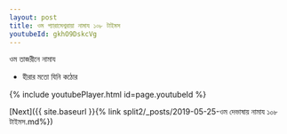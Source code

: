 ```yaml
---
layout: post
title: ওম প্যারামেশ্বরায়া নামায ১০৮ টাইমস
youtubeId: gkhO9DskcVg
---
```

 
 
 ওম তাজরীনে নামায  
 
 -  হীরার মতো যিনি কঠোর 
 
  
 
  
 
 
 
 
 
 


{% include youtubePlayer.html id=page.youtubeId %}
 
[Next]({{ site.baseurl }}{% link  split2/_posts/2019-05-25-ওম দেভাষায় নামায ১০৮ টাইমস.md%})
 
